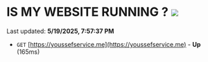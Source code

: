 # IS MY WEBSITE RUNNING ? [![](https://img.shields.io/static/v1?label=Sponsor&message=%E2%9D%A4&logo=GitHub&color=%23fe8e86)](https://github.com/sponsors/Youssef-Lehmam)

Last updated: **5/19/2025, 7:57:37 PM**

- `GET` [https://youssefservice.me](https://youssefservice.me) - **Up** (165ms)
